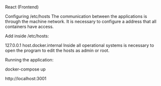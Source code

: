 React (Frontend)

Configuring /etc/hosts
The communication between the applications is through the machine network. It is necessary to configure a address that all containers have access.

Add inside /etc/hosts:

127.0.0.1 host.docker.internal
Inside all operational systems is necessary to open the program to edit the hosts as admin or root.

Running the application:

docker-compose up

http://localhost:3001
